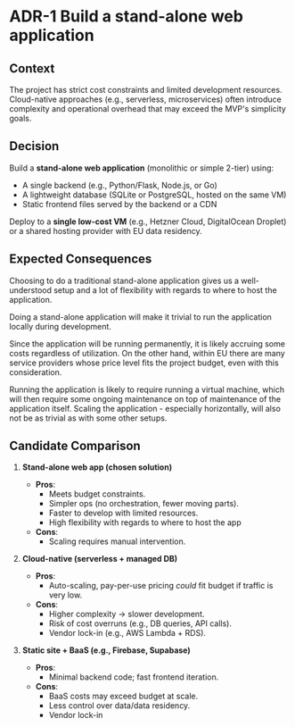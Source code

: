 # ADR-1 Build a stand-alone web application

## Context
The project has strict cost constraints and limited development
resources. Cloud-native approaches (e.g., serverless, microservices)
often introduce complexity and operational overhead that may exceed
the MVP's simplicity goals.

## Decision
Build a **stand-alone web application** (monolithic or simple 2-tier) using:
- A single backend (e.g., Python/Flask, Node.js, or Go)
- A lightweight database (SQLite or PostgreSQL, hosted on the same VM)
- Static frontend files served by the backend or a CDN

Deploy to a **single low-cost VM** (e.g., Hetzner Cloud, DigitalOcean
Droplet) or a shared hosting provider with EU data residency.

## Expected Consequences
Choosing to do a traditional stand-alone application gives us a
well-understood setup and a lot of flexibility with regards to where
to host the application.

Doing a stand-alone application will make it trivial to run the
application locally during development.

Since the application will be running permanently, it is likely
accruing some costs regardless of utilization. On the other hand,
within EU there are many service providers whose price level fits the
project budget, even with this consideration.

Running the application is likely to require running a virtual
machine, which will then require some ongoing maintenance on top of
maintenance of the application itself. Scaling the application -
especially horizontally, will also not be as trivial as with some
other setups.

## Candidate Comparison

1. **Stand-alone web app (chosen solution)**
   - **Pros**:
     - Meets budget constraints.
     - Simpler ops (no orchestration, fewer moving parts).
     - Faster to develop with limited resources.
     - High flexibility with regards to where to host the app
   - **Cons**:
     - Scaling requires manual intervention.

2. **Cloud-native (serverless + managed DB)**
   - **Pros**:
     - Auto-scaling, pay-per-use pricing *could* fit budget if traffic is very low.
   - **Cons**:
     - Higher complexity → slower development.
     - Risk of cost overruns (e.g., DB queries, API calls).
     - Vendor lock-in (e.g., AWS Lambda + RDS).

3. **Static site + BaaS (e.g., Firebase, Supabase)**
   - **Pros**:
     - Minimal backend code; fast frontend iteration.
   - **Cons**:
     - BaaS costs may exceed budget at scale.
     - Less control over data/data residency.
     - Vendor lock-in
